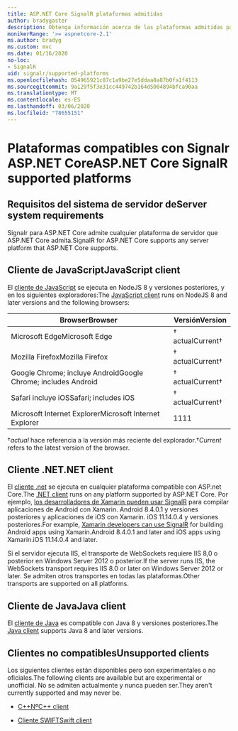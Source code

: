 ```yaml
---
title: ASP.NET Core SignalR plataformas admitidas
author: bradygaster
description: Obtenga información acerca de las plataformas admitidas para ASP.NET Core SignalR.
monikerRange: '>= aspnetcore-2.1'
ms.author: bradyg
ms.custom: mvc
ms.date: 01/16/2020
no-loc:
- SignalR
uid: signalr/supported-platforms
ms.openlocfilehash: 054965921c87c1a9be27e5ddaa8a87b0fa1f4113
ms.sourcegitcommit: 9a129f5f3e31cc449742b164d5004894bfca90aa
ms.translationtype: MT
ms.contentlocale: es-ES
ms.lasthandoff: 03/06/2020
ms.locfileid: "78655151"
---
```

# <a name="aspnet-core-signalr-supported-platforms"></a><span data-ttu-id="86671-103">Plataformas compatibles con Signalr ASP.NET Core</span><span class="sxs-lookup"><span data-stu-id="86671-103">ASP.NET Core SignalR supported platforms</span></span>

## <a name="server-system-requirements"></a><span data-ttu-id="86671-104">Requisitos del sistema de servidor de</span><span class="sxs-lookup"><span data-stu-id="86671-104">Server system requirements</span></span>

<span data-ttu-id="86671-105">Signalr para ASP.NET Core admite cualquier plataforma de servidor que ASP.NET Core admita.</span><span class="sxs-lookup"><span data-stu-id="86671-105">SignalR for ASP.NET Core supports any server platform that ASP.NET Core supports.</span></span>

## <a name="javascript-client"></a><span data-ttu-id="86671-106">Cliente de JavaScript</span><span class="sxs-lookup"><span data-stu-id="86671-106">JavaScript client</span></span>

<span data-ttu-id="86671-107">El [cliente de JavaScript](xref:signalr/javascript-client) se ejecuta en NodeJS 8 y versiones posteriores, y en los siguientes exploradores:</span><span class="sxs-lookup"><span data-stu-id="86671-107">The [JavaScript client](xref:signalr/javascript-client) runs on NodeJS 8 and later versions and the following browsers:</span></span>

| <span data-ttu-id="86671-108">Browser</span><span class="sxs-lookup"><span data-stu-id="86671-108">Browser</span></span>                         | <span data-ttu-id="86671-109">Versión</span><span class="sxs-lookup"><span data-stu-id="86671-109">Version</span></span>         |
| ------------------------------- | --------------- |
| <span data-ttu-id="86671-110">Microsoft Edge</span><span class="sxs-lookup"><span data-stu-id="86671-110">Microsoft Edge</span></span>                  | <span data-ttu-id="86671-111">&dagger; actual</span><span class="sxs-lookup"><span data-stu-id="86671-111">Current&dagger;</span></span> |
| <span data-ttu-id="86671-112">Mozilla Firefox</span><span class="sxs-lookup"><span data-stu-id="86671-112">Mozilla Firefox</span></span>                 | <span data-ttu-id="86671-113">&dagger; actual</span><span class="sxs-lookup"><span data-stu-id="86671-113">Current&dagger;</span></span> |
| <span data-ttu-id="86671-114">Google Chrome; incluye Android</span><span class="sxs-lookup"><span data-stu-id="86671-114">Google Chrome; includes Android</span></span> | <span data-ttu-id="86671-115">&dagger; actual</span><span class="sxs-lookup"><span data-stu-id="86671-115">Current&dagger;</span></span> |
| <span data-ttu-id="86671-116">Safari incluye iOS</span><span class="sxs-lookup"><span data-stu-id="86671-116">Safari; includes iOS</span></span>            | <span data-ttu-id="86671-117">&dagger; actual</span><span class="sxs-lookup"><span data-stu-id="86671-117">Current&dagger;</span></span> |
| <span data-ttu-id="86671-118">Microsoft Internet Explorer</span><span class="sxs-lookup"><span data-stu-id="86671-118">Microsoft Internet Explorer</span></span>     | <span data-ttu-id="86671-119">11</span><span class="sxs-lookup"><span data-stu-id="86671-119">11</span></span>              |

<span data-ttu-id="86671-120">&dagger;*actual* hace referencia a la versión más reciente del explorador.</span><span class="sxs-lookup"><span data-stu-id="86671-120">&dagger;*Current* refers to the latest version of the browser.</span></span>

## <a name="net-client"></a><span data-ttu-id="86671-121">Cliente .NET</span><span class="sxs-lookup"><span data-stu-id="86671-121">.NET client</span></span>

<span data-ttu-id="86671-122">El [cliente .net](xref:signalr/dotnet-client) se ejecuta en cualquier plataforma compatible con ASP.net Core.</span><span class="sxs-lookup"><span data-stu-id="86671-122">The [.NET client](xref:signalr/dotnet-client) runs on any platform supported by ASP.NET Core.</span></span> <span data-ttu-id="86671-123">Por ejemplo, [los desarrolladores de Xamarin pueden usar SignalR](https://github.com/aspnet/Announcements/issues/305) para compilar aplicaciones de Android con Xamarin. Android 8.4.0.1 y versiones posteriores y aplicaciones de iOS con Xamarin. iOS 11.14.0.4 y versiones posteriores.</span><span class="sxs-lookup"><span data-stu-id="86671-123">For example, [Xamarin developers can use SignalR](https://github.com/aspnet/Announcements/issues/305) for building Android apps using Xamarin.Android 8.4.0.1 and later and iOS apps using Xamarin.iOS 11.14.0.4 and later.</span></span>

<span data-ttu-id="86671-124">Si el servidor ejecuta IIS, el transporte de WebSockets requiere IIS 8,0 o posterior en Windows Server 2012 o posterior.</span><span class="sxs-lookup"><span data-stu-id="86671-124">If the server runs IIS, the WebSockets transport requires IIS 8.0 or later on Windows Server 2012 or later.</span></span> <span data-ttu-id="86671-125">Se admiten otros transportes en todas las plataformas.</span><span class="sxs-lookup"><span data-stu-id="86671-125">Other transports are supported on all platforms.</span></span>

## <a name="java-client"></a><span data-ttu-id="86671-126">Cliente de Java</span><span class="sxs-lookup"><span data-stu-id="86671-126">Java client</span></span>

<span data-ttu-id="86671-127">El [cliente de Java](xref:signalr/java-client) es compatible con Java 8 y versiones posteriores.</span><span class="sxs-lookup"><span data-stu-id="86671-127">The [Java client](xref:signalr/java-client) supports Java 8 and later versions.</span></span>

## <a name="unsupported-clients"></a><span data-ttu-id="86671-128">Clientes no compatibles</span><span class="sxs-lookup"><span data-stu-id="86671-128">Unsupported clients</span></span>

<span data-ttu-id="86671-129">Los siguientes clientes están disponibles pero son experimentales o no oficiales.</span><span class="sxs-lookup"><span data-stu-id="86671-129">The following clients are available but are experimental or unofficial.</span></span> <span data-ttu-id="86671-130">No se admiten actualmente y nunca pueden ser.</span><span class="sxs-lookup"><span data-stu-id="86671-130">They aren't currently supported and may never be.</span></span>

* <span data-ttu-id="86671-131">[C++Nº](https://github.com/aspnet/SignalR-Client-Cpp)</span><span class="sxs-lookup"><span data-stu-id="86671-131">[C++ client](https://github.com/aspnet/SignalR-Client-Cpp)</span></span>

* <span data-ttu-id="86671-132">[Cliente SWIFT](https://github.com/moozzyk/SignalR-Client-Swift)</span><span class="sxs-lookup"><span data-stu-id="86671-132">[Swift client](https://github.com/moozzyk/SignalR-Client-Swift)</span></span>

